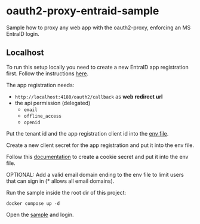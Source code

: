 # oauth2-proxy-entraid-sample

Sample how to proxy any web app with the oauth2-proxy, enforcing an MS EntraID login.

## Localhost

To run this setup locally you need to create a new EntraID app registration first. Follow the
instructions [here](https://oauth2-proxy.github.io/oauth2-proxy/configuration/providers/ms_entra_id#configure-app-registration).

The app registration needs:

- `http://localhost:4180/oauth2/callback` as **web redirect url**
- the api permission (delegated)
  - `email`
  - `offline_access`
  - `openid`

Put the tenant id and the app registration client id into the [env file](./.env).

Create a new client secret for the app registration and put it into the env file.

Follow this [documentation](https://oauth2-proxy.github.io/oauth2-proxy/configuration/overview#generating-a-cookie-secret) to create a cookie secret and put it into the env file.

OPTIONAL: Add a valid email domain ending to the env file to limit users that can sign in (\* allows all email domains).

Run the sample inside the root dir of this project:

```shell
docker compose up -d
```

Open the [sample](http://localhost:4180/) and login.

